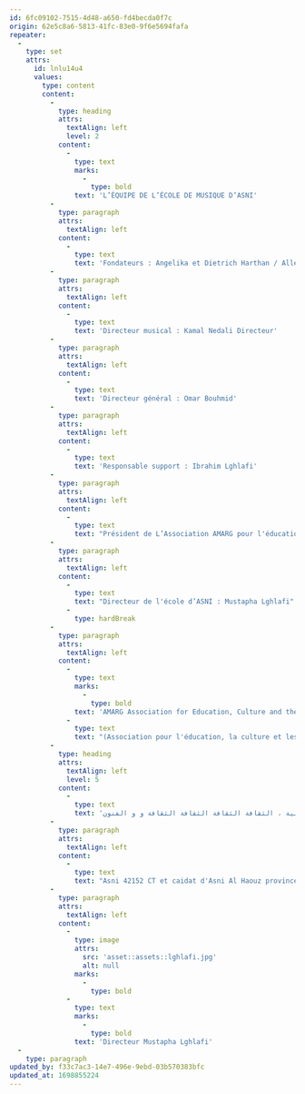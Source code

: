 ```yaml
---
id: 6fc09102-7515-4d48-a650-fd4becda0f7c
origin: 62e5c8a6-5813-41fc-83e0-9f6e5694fafa
repeater:
  -
    type: set
    attrs:
      id: lnlu14u4
      values:
        type: content
        content:
          -
            type: heading
            attrs:
              textAlign: left
              level: 2
            content:
              -
                type: text
                marks:
                  -
                    type: bold
                text: 'L’ÉQUIPE DE L’ÉCOLE DE MUSIQUE D’ASNI'
          -
            type: paragraph
            attrs:
              textAlign: left
            content:
              -
                type: text
                text: 'Fondateurs : Angelika et Dietrich Harthan / Allemagne'
          -
            type: paragraph
            attrs:
              textAlign: left
            content:
              -
                type: text
                text: 'Directeur musical : Kamal Nedali Directeur'
          -
            type: paragraph
            attrs:
              textAlign: left
            content:
              -
                type: text
                text: 'Directeur général : Omar Bouhmid'
          -
            type: paragraph
            attrs:
              textAlign: left
            content:
              -
                type: text
                text: 'Responsable support : Ibrahim Lghlafi'
          -
            type: paragraph
            attrs:
              textAlign: left
            content:
              -
                type: text
                text: "Président de L’Association AMARG pour l'éducation, la culture et les arts: Mohamed Lamouadene"
          -
            type: paragraph
            attrs:
              textAlign: left
            content:
              -
                type: text
                text: "Directeur de l'école d’ASNI : Mustapha Lghlafi"
              -
                type: hardBreak
          -
            type: paragraph
            attrs:
              textAlign: left
            content:
              -
                type: text
                marks:
                  -
                    type: bold
                text: 'AMARG Association for Education, Culture and the Arts '
              -
                type: text
                text: "(Association pour l'éducation, la culture et les arts)"
          -
            type: heading
            attrs:
              textAlign: left
              level: 5
            content:
              -
                type: text
                text: 'جمعية أمارك للتربية للتربية للتربية ، الثقافة الثقافة الثقافة الثقافة و و الفنون'
          -
            type: paragraph
            attrs:
              textAlign: left
            content:
              -
                type: text
                text: "Asni 42152 CT et caidat d'Asni Al Haouz province, Royaume du Maroc"
          -
            type: paragraph
            attrs:
              textAlign: left
            content:
              -
                type: image
                attrs:
                  src: 'asset::assets::lghlafi.jpg'
                  alt: null
                marks:
                  -
                    type: bold
              -
                type: text
                marks:
                  -
                    type: bold
                text: 'Directeur Mustapha Lghlafi'
  -
    type: paragraph
updated_by: f33c7ac3-14e7-496e-9ebd-03b570383bfc
updated_at: 1698855224
---
```

